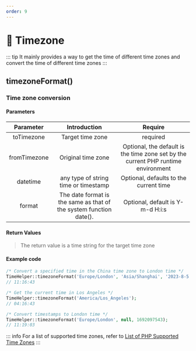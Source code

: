 ```yaml
---
order: 9
---
```


# 🍎 Timezone

::: tip
It mainly provides a way to get the time of different time zones and convert the time of different time zones
:::

## timezoneFormat()

### Time zone conversion

#### Parameters

|  Parameter   |                            Introduction                            |                                      Require                                      |
|:------------:|:------------------------------------------------------------------:|:---------------------------------------------------------------------------------:|
|  toTimezone  |                          Target time zone                          |                                     required                                      |
| fromTimezone |                         Original time zone                         | Optional, the default is the time zone set by the current PHP runtime environment |
|   datetime   |                any type of string time or timestamp                |                      Optional, defaults to the current time                       |
|    format    | The date format is the same as that of the system function date(). |                         Optional, default is Y-m-d H:i:s                          |

#### Return Values

> The return value is a time string for the target time zone

#### Example code

```php
/* Convert a specified time in the China time zone to London time */
TimeHelper::timezoneFormat('Europe/London', 'Asia/Shanghai', '2023-8-5 19:16:43', 'H:i:s');
// 11:16:43

/* Get the current time in Los Angeles */
TimeHelper::timezoneFormat('America/Los_Angeles');
// 04:16:43

/* Convert timestamps to London time */
TimeHelper::timezoneFormat('Europe/London', null, 1692097543);
// 11:19:03
```

::: info
For a list of supported time zones, refer to [List of PHP Supported Time Zones](https://www.php.net/manual/zh/timezones.php)
:::